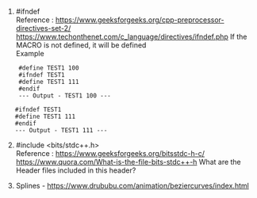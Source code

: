 
1. #ifndef  
Reference : https://www.geeksforgeeks.org/cpp-preprocessor-directives-set-2/  
https://www.techonthenet.com/c_language/directives/ifndef.php
If the MACRO is not defined, it will be defined  
Example  

```
    #define TEST1 100
    #ifndef TEST1
    #define TEST1 111
    #endif 
    --- Output - TEST1 100 ---
 ```
 ```
    #ifndef TEST1
    #define TEST1 111
    #endif 
    --- Output - TEST1 111 ---
```
 
2. #include <bits/stdc++.h>  
Reference : https://www.geeksforgeeks.org/bitsstdc-h-c/  
https://www.quora.com/What-is-the-file-bits-stdc++-h
What are the Header files included in this header?


3. Splines - https://www.drububu.com/animation/beziercurves/index.html

